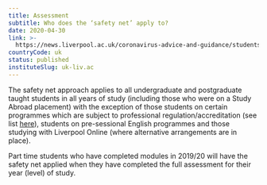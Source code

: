 ```yaml
---
title: Assessment
subtitle: Who does the ‘safety net’ apply to?
date: 2020-04-30
link: >-
  https://news.liverpool.ac.uk/coronavirus-advice-and-guidance/students/
countryCode: uk
status: published
instituteSlug: uk-liv.ac
---
```

The safety net approach applies to all undergraduate and postgraduate taught students in all years of study (including those who were on a Study Abroad placement) with the exception of those students on certain programmes which are subject to professional regulation/accreditation (see list [here](https://www.liverpool.ac.uk/media/livacuk/campaignpagebanners/Final,Safety,Net,FAQs.pdf)), students on pre-sessional English programmes and those studying with Liverpool Online (where alternative arrangements are in place).

Part time students who have completed modules in 2019/20 will have the safety net applied when they have completed the full assessment for their year (level) of study.
